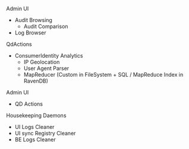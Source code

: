 Admin UI
 - Audit Browsing
   - Audit Comparison
 - Log Browser 

QdActions
 - ConsumerIdentity Analytics
   - IP Geolocation
   - User Agent Parser
   - MapReducer (Custom in FileSystem + SQL / MapReduce Index in RavenDB)
 

Admin UI
 - QD Actions
 
Housekeeping Daemons
 - UI Logs Cleaner
 - UI sync Registry Cleaner
 - BE Logs Cleaner